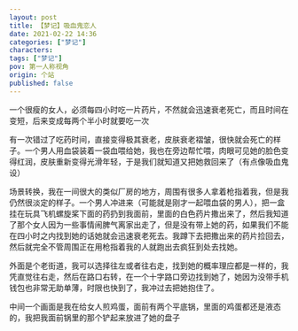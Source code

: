 ```yaml
---
layout: post
title: 【梦记】吸血鬼恋人
date: 2021-02-22 14:36
categories: ["梦记"]
characters: 
tags: ["梦记"]
pov: 第一人称视角
origin: 个站
published: false
---
```


一个很瘦的女人，必须每四小时吃一片药片，不然就会迅速衰老死亡，而且时间在变短，后来变成每两个半小时就要吃一次

有一次错过了吃药时间，直接变得极其衰老，皮肤衰老褶皱，很快就会死亡的样子。一个男人用血袋装着一袋血喂给她，我也在旁边帮忙喂，肉眼可见她的脸色变得红润，皮肤重新变得光滑年轻，于是我们就知道又把她救回来了（有点像吸血鬼设）

场景转换，我在一间很大的类似厂房的地方，周围有很多人拿着枪指着我，但是我仍然很淡定的样子。一个男人冲进来（可能就是刚才一起喂血袋的男人），把一盒挂在玩具飞机螺旋桨下面的药扔到我面前，里面的白色药片撒出来了，然后我知道了那个女人因为一些事情闹脾气离家出走了，但是没有带上她的药，如果我们不能在四小时之内找到她的话她就会迅速衰老死去。我蹲下去把撒出来的药片捡回去，然后就完全不管周围正在用枪指着我的人就跑出去疯狂到处去找她。

外面是个老街道，我可以选择往左或者往右走，找到她的概率理应都是一样的，我凭直觉往右走，然后在路口右转，在一个十字路口旁边找到她了，她因为没带手机钱包也非常无助单薄，时限也快到了，我冲过去把她抱住了。

中间一个画面是我在给女人煎鸡蛋，面前有两个平底锅，里面的鸡蛋都还是液态的，我把我面前锅里的那个铲起来放进了她的盘子

